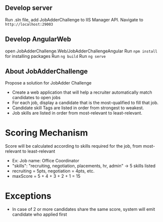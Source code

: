 ## Develop server
Run .sln file, add JobAdderChallenge to IIS Manager API. Navigate to `http://localhost:29003`

## Develop AngularWeb
open JobAdderChallenge.Web/JobAdderChallengeAngular
Run `npm install` for installing packages
Run `ng build`
Run `ng serve`

## About JobAdderChallenge
Propose a solution for JobAdder Challenge
- Create a web application that will help a recruiter automatically match candidates to open jobs
- For each job, display a candidate that is the most-qualified to fill that job.
- Candidate skill Tags are listed in order from strongest to weakest.
- Job skills are listed in order from most-relevant to least-relevant.

# Scoring Mechanism
Score will be calculated according to skills required for the job, from most-relevant to least-relevant
- Ex: Job name: Office Coordinator 
- "skills": "recruiting, negotiation, placements, hr, admin" -> 5 skills listed
- recruiting = 5pts, negotiation = 4pts, etc.
- maxScore = 5 + 4 + 3 + 2 + 1 = 15

# Exceptions
- In case of 2 or more candidates share the same score, system will emit candidate who applied first
